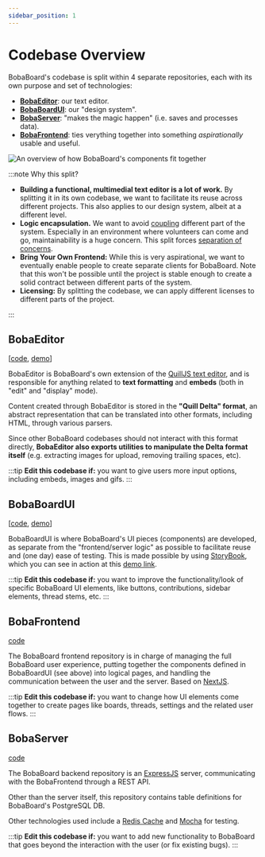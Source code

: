 ```yaml
---
sidebar_position: 1
---
```


# Codebase Overview

BobaBoard's codebase is split within 4 separate repositories, each with its own purpose and set of technologies:

- [**BobaEditor**](#bobaeditor): our text editor.
- [**BobaBoardUI**](#bobaboardui): our "design system".
- [**BobaServer**](#bobaserver): "makes the magic happen" (i.e. saves and processes data).
- [**BobaFrontend**](#bobafrontend): ties verything together into something _aspirationally_ usable and useful.

![An overview of how BobaBoard's components fit together](/img/documentation/codebase-overview.png)

:::note Why this split?

- **Building a functional, multimedial text editor is a lot of work.** By splitting it in its own codebase, we want to facilitate its reuse across different projects. This also applies to our design system, albeit at a different level.
- **Logic encapsulation.** We want to avoid [coupling](<https://en.wikipedia.org/wiki/Coupling_(computer_programming)>) different part of the system. Especially in an environment where volunteers can come and go, maintainability is a huge concern. This split forces [separation of concerns](https://en.wikipedia.org/wiki/Separation_of_concerns).
- **Bring Your Own Frontend:** While this is very aspirational, we want to eventually enable people to create separate clients for BobaBoard. Note that this won't be possible until the project is stable enough to create a solid contract between different parts of the system.
- **Licensing:** By splitting the codebase, we can apply different licenses to different parts of the project.

:::

## BobaEditor

\[[code](https://github.com/essential-randomness/boba-editor), [demo](https://bobaeditor.netlify.app/?path=/story/editor-preview--simple-editor)]

BobaEditor is BobaBoard's own extension of the [QuillJS text editor](https://quilljs.com/), and is responsible for anything related to **text formatting** and **embeds** (both in "edit" and "display" mode).

Content created through BobaEditor is stored in the **"Quill Delta" format**, an abstract representation that can be translated into other formats, including HTML, through various parsers.

Since other BobaBoard codebases should not interact with this format directly, **BobaEditor also exports utilities to manipulate the Delta format itself** (e.g. extracting images for upload, removing trailing spaces, etc).

:::tip
**Edit this codebase if:** you want to give users more input options, including embeds, images and gifs.
:::

## BobaBoardUI

\[[code](https://github.com/essential-randomness/bobaboard-ui), [demo](https://bobaboard-ui.netlify.app/)]

BobaBoardUI is where BobaBoard's UI pieces (components) are developed, as separate from the "frontend/server logic" as possible to facilitate reuse and (one day) ease of testing. This is made possible by using [StoryBook](https://storybook.js.org/), which you can see in action at this [demo link](https://bobaboard-ui.netlify.app/).

:::tip
**Edit this codebase if:** you want to improve the functionality/look of specific BobaBoard UI elements, like buttons, contributions, sidebar elements, thread stems, etc.
:::

## BobaFrontend

[code](https://github.com/essential-randomness/boba-frontend)

The BobaBoard frontend repository is in charge of managing the full BobaBoard user experience, putting together the components defined in BobaBoardUI (see above) into logical pages, and handling the communication between the user and the server. Based on [NextJS](https://nextjs.org/).

:::tip
**Edit this codebase if:** you want to change how UI elements come together to create pages like boards, threads, settings and the related user flows.
:::

## BobaServer

[code](https://github.com/essential-randomness/bobaserver)

The BobaBoard backend repository is an [ExpressJS](https://expressjs.com/) server, communicating with the BobaFrontend through a REST API.

Other than the server itself, this repository contains table definitions for BobaBoard's PostgreSQL DB.

Other technologies used include a [Redis Cache](https://redis.io/) and [Mocha](https://mochajs.org/) for testing.

:::tip
**Edit this codebase if:** you want to add new functionality to BobaBoard that goes beyond the interaction with the user (or fix existing bugs).
:::
